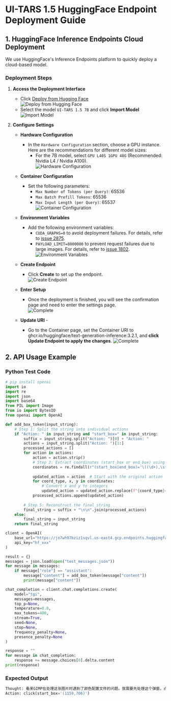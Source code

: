 # UI-TARS 1.5 HuggingFace Endpoint Deployment Guide

## 1. HuggingFace Inference Endpoints Cloud Deployment

We use HuggingFace's Inference Endpoints platform to quickly deploy a cloud-based model.

### Deployment Steps

1. **Access the Deployment Interface**  
    - Click [Deploy from Hugging Face](https://endpoints.huggingface.co/JjjFangg/catalog)  
    ![Deploy from Hugging Face](https://huggingface.co/datasets/JjjFangg/Demo_video/resolve/main/deployment_1.png?download=true)  
    - Select the model `UI-TARS 1.5 7B` and click **Import Model**  
    ![Import Model](https://huggingface.co/datasets/JjjFangg/Demo_video/resolve/main/deployment_2.png?download=true)  

2. **Configure Settings**
    - **Hardware Configuration**  
        - In the `Hardware Configuration` section, choose a GPU instance. Here are the recommendations for different model sizes:  
            - For the 7B model, select `GPU L40S 1GPU 48G` (Recommended: Nvidia L4 / Nvidia A100).  
        ![Hardware Configuration](https://huggingface.co/datasets/JjjFangg/Demo_video/resolve/main/deployment_3.png?download=true)

    - **Container Configuration**  
        - Set the following parameters:  
            - `Max Number of Tokens (per Query)`: 65536  
            - `Max Batch Prefill Tokens`: 65536  
            - `Max Input Length (per Query)`: 65537  
        ![Container Configuration](https://huggingface.co/datasets/JjjFangg/Demo_video/resolve/main/deployment_4.png?download=true)

    - **Environment Variables**  
        - Add the following environment variables:  
            - `CUDA_GRAPHS=0` to avoid deployment failures. For details, refer to [issue 2875](https://github.com/huggingface/text-generation-inference/issues/2875).  
            - `PAYLOAD_LIMIT=8000000` to prevent request failures due to large images. For details, refer to [issue 1802](https://github.com/huggingface/text-generation-inference/issues/1802).  
        ![Environment Variables](https://huggingface.co/datasets/JjjFangg/Demo_video/resolve/main/deployment_5.png?download=true)

    - **Create Endpoint**  
        - Click **Create** to set up the endpoint.  
        ![Create Endpoint](https://huggingface.co/datasets/JjjFangg/Demo_video/resolve/main/deployment_6.png?download=true)

    - **Enter Setup**  
        - Once the deployment is finished, you will see the confirmation page and need to enter the settings page.  
        ![Complete](https://huggingface.co/datasets/JjjFangg/Demo_video/resolve/main/deployment_7.png?download=true)
    
    - **Update URI** -
        - Go to the Container page, set the Container URI to ghcr.io/huggingface/text-generation-inference:3.2.1, and **click Update Endpoint to apply the changes**. 
        ![Complete](https://huggingface.co/datasets/JjjFangg/Demo_video/resolve/main/deployment_8.png?download=true)


## 2. API Usage Example

### **Python Test Code**  
```python
# pip install openai
import io
import re
import json
import base64
from PIL import Image
from io import BytesIO
from openai import OpenAI

def add_box_token(input_string):
    # Step 1: Split the string into individual actions
    if "Action: " in input_string and "start_box=" in input_string:
        suffix = input_string.split("Action: ")[0] + "Action: "
        actions = input_string.split("Action: ")[1:]
        processed_actions = []
        for action in actions:
            action = action.strip()
            # Step 2: Extract coordinates (start_box or end_box) using regex
            coordinates = re.findall(r"(start_box|end_box)='\((\d+),\s*(\d+)\)'", action)
            
            updated_action = action  # Start with the original action
            for coord_type, x, y in coordinates:
                # Convert x and y to integers
                updated_action = updated_action.replace(f"{coord_type}='({x},{y})'", f"{coord_type}='<|box_start|>({x},{y})<|box_end|>'")
            processed_actions.append(updated_action)
        
        # Step 5: Reconstruct the final string
        final_string = suffix + "\n\n".join(processed_actions)
    else:
        final_string = input_string
    return final_string

client = OpenAI(
    base_url="https://jo7wh97bziz1sqvl.us-east4.gcp.endpoints.huggingface.cloud/v1/",
    api_key="hf_xxx"
)

result = {}
messages = json.load(open("test_messages.json"))
for message in messages:
    if message["role"] == "assistant":
        message["content"] = add_box_token(message["content"])
        print(message["content"])

chat_completion = client.chat.completions.create(
    model="tgi",
    messages=messages,
    top_p=None,
    temperature=0.0,
    max_tokens=400,
    stream=True,
    seed=None,
    stop=None,
    frequency_penalty=None,
    presence_penalty=None
)

response = ""
for message in chat_completion:
    response += message.choices[0].delta.content
print(response)
```

### **Expected Output** ###
```python
Thought: 看来GIMP在处理这张图片时遇到了颜色配置文件的问题。我需要先处理这个弹窗，点击右下角的"Convert"按钮来确认颜色配置，这样才能继续后面的设置。这个弹窗提示我图片带有嵌入的颜色配置文件，需要转换到内置的sRGB配置。
Action: click(start_box='(1159,706)')
```